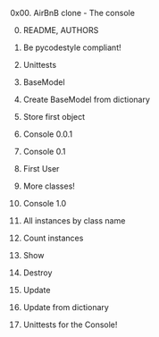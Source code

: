 0x00. AirBnB clone - The console

0. README, AUTHORS

1. Be pycodestyle compliant!

2. Unittests

3. BaseModel

4. Create BaseModel from dictionary

5. Store first object

6. Console 0.0.1

7. Console 0.1

8. First User

9. More classes!

10. Console 1.0

11. All instances by class name

12. Count instances

13. Show

14. Destroy

15. Update

16. Update from dictionary

17. Unittests for the Console!

